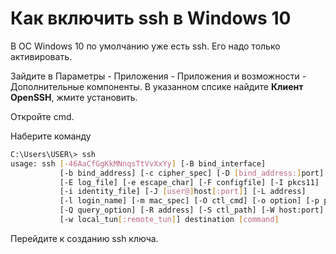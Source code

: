 # Как включить ssh в Windows 10

В ОС Windows 10 по умолчанию уже есть ssh. Его надо только активировать.

Зайдите в Параметры - Приложения - Приложения и возможности - Дополнительные компоненты. В указанном спсике найдите **Клиент OpenSSH**, жмите установить.

Откройте cmd.

Наберите команду 
```sh
C:\Users\USER\> ssh
usage: ssh [-46AaCfGgKkMNnqsTtVvXxYy] [-B bind_interface]
           [-b bind_address] [-c cipher_spec] [-D [bind_address:]port]
           [-E log_file] [-e escape_char] [-F configfile] [-I pkcs11]
           [-i identity_file] [-J [user@]host[:port]] [-L address]
           [-l login_name] [-m mac_spec] [-O ctl_cmd] [-o option] [-p port]
           [-Q query_option] [-R address] [-S ctl_path] [-W host:port]
           [-w local_tun[:remote_tun]] destination [command]
```
Перейдите к созданию ssh ключа.
